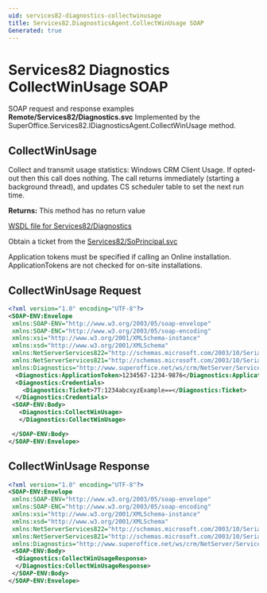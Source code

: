 ```yaml
---
uid: services82-diagnostics-collectwinusage
title: Services82.DiagnosticsAgent.CollectWinUsage SOAP
Generated: true
---
```


# Services82 Diagnostics CollectWinUsage SOAP

SOAP request and response examples **Remote/Services82/Diagnostics.svc**
Implemented by the <see cref="M:SuperOffice.Services82.IDiagnosticsAgent.CollectWinUsage">SuperOffice.Services82.IDiagnosticsAgent.CollectWinUsage</see> method.

## CollectWinUsage

Collect and transmit usage statistics: Windows CRM Client Usage. If opted-out then this call does nothing. The call returns immediately (starting a background thread), and updates CS scheduler table to set the next run time.


**Returns:** This method has no return value


[WSDL file for Services82/Diagnostics](../Services82-Diagnostics.md)

Obtain a ticket from the [Services82/SoPrincipal.svc](../SoPrincipal/index.md)

Application tokens must be specified if calling an Online installation. ApplicationTokens are not checked for on-site installations.

## CollectWinUsage Request

```xml
<?xml version="1.0" encoding="UTF-8"?>
<SOAP-ENV:Envelope
 xmlns:SOAP-ENV="http://www.w3.org/2003/05/soap-envelope"
 xmlns:SOAP-ENC="http://www.w3.org/2003/05/soap-encoding"
 xmlns:xsi="http://www.w3.org/2001/XMLSchema-instance"
 xmlns:xsd="http://www.w3.org/2001/XMLSchema"
 xmlns:NetServerServices822="http://schemas.microsoft.com/2003/10/Serialization/Arrays"
 xmlns:NetServerServices821="http://schemas.microsoft.com/2003/10/Serialization/"
 xmlns:Diagnostics="http://www.superoffice.net/ws/crm/NetServer/Services82">
  <Diagnostics:ApplicationToken>1234567-1234-9876</Diagnostics:ApplicationToken>
  <Diagnostics:Credentials>
    <Diagnostics:Ticket>7T:1234abcxyzExample==</Diagnostics:Ticket>
  </Diagnostics:Credentials>
 <SOAP-ENV:Body>
   <Diagnostics:CollectWinUsage>
   </Diagnostics:CollectWinUsage>

 </SOAP-ENV:Body>
</SOAP-ENV:Envelope>

```


## CollectWinUsage Response

```xml
<?xml version="1.0" encoding="UTF-8"?>
<SOAP-ENV:Envelope
 xmlns:SOAP-ENV="http://www.w3.org/2003/05/soap-envelope"
 xmlns:SOAP-ENC="http://www.w3.org/2003/05/soap-encoding"
 xmlns:xsi="http://www.w3.org/2001/XMLSchema-instance"
 xmlns:xsd="http://www.w3.org/2001/XMLSchema"
 xmlns:NetServerServices822="http://schemas.microsoft.com/2003/10/Serialization/Arrays"
 xmlns:NetServerServices821="http://schemas.microsoft.com/2003/10/Serialization/"
 xmlns:Diagnostics="http://www.superoffice.net/ws/crm/NetServer/Services82">
 <SOAP-ENV:Body>
  <Diagnostics:CollectWinUsageResponse>
  </Diagnostics:CollectWinUsageResponse>
 </SOAP-ENV:Body>
</SOAP-ENV:Envelope>

```

